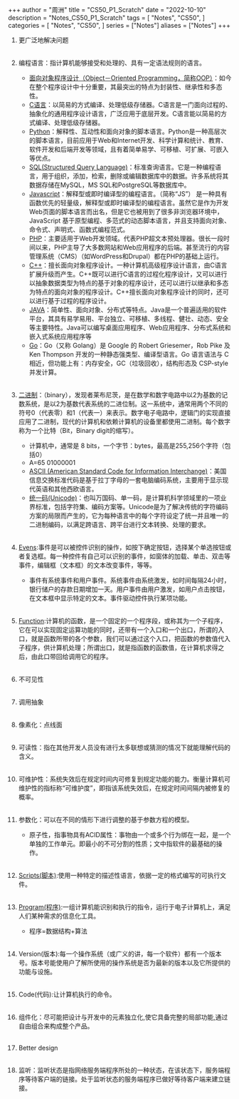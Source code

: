 +++
author = "周洲"
title = "CS50_P1_Scratch"
date = "2022-10-10"
description = "Notes_CS50_P1_Scratch"
tags = [
    "Notes",
    "CS50",
]
categories = [
    "Notes",
    "CS50",
]
series = ["Notes"]
aliases = ["Notes"]
+++

1. 更广泛地解决问题<br /><br />

2. 编程语言：指计算机能够接受和处理的、具有一定语法规则的语言。
    - [面向对象程序设计（Object－Oriented Programming，简称OOP）](https://baike.baidu.com/item/%E9%9D%A2%E5%90%91%E5%AF%B9%E8%B1%A1%E7%A8%8B%E5%BA%8F%E8%AE%BE%E8%AE%A1/24792?fr=aladdin)：如今在整个程序设计中十分重要，其最突出的特点为封装性、继承性和多态性。
    - [C语言](https://baike.baidu.com/item/c%E8%AF%AD%E8%A8%80/105958?fr=kg_general)：以简易的方式编译、处理低级存储器。C语言是一门面向过程的、抽象化的通用程序设计语言，广泛应用于底层开发。C语言能以简易的方式编译、处理低级存储器。
    - [Python](https://baike.baidu.com/item/Python/407313?structureClickId=407313&structureId=1740794e017b77704de2f287&structureItemId=aaf4a9d822ba757d82861549&lemmaFrom=starMapContent)：解释性、互动性和面向对象的脚本语言。Python是一种高层次的脚本语言，目前应用于Web和Internet开发、科学计算和统计、教育、软件开发和后端开发等领域，且有着简单易学、可移植、可扩展、可嵌入等优点。
    - [SQL(Structured Query Language)](https://baike.baidu.com/item/%E7%BB%93%E6%9E%84%E5%8C%96%E6%9F%A5%E8%AF%A2%E8%AF%AD%E8%A8%80/10450182?fromtitle=sql&fromid=86007&fr=aladdin)：标准查询语言。它是一种编程语言，用于组织，添加，检索，删除或编辑数据库中的数据。许多系统将其数据存储在MySQL，MS SQL和PostgreSQL等数据库中。
    - [Javascript](https://baike.baidu.com/item/JavaScript/321142?structureClickId=321142&structureId=294b5d3c8f85462ad4c9cd44&structureItemId=ab7fe126c7736eec1002932e&lemmaFrom=starMapContent)：解释型或即时编译型的编程语言。（简称“JS”） 是一种具有函数优先的轻量级，解释型或即时编译型的编程语言。虽然它是作为开发Web页面的脚本语言而出名，但是它也被用到了很多非浏览器环境中，JavaScript 基于原型编程、多范式的动态脚本语言，并且支持面向对象、命令式、声明式、函数式编程范式。
    - [PHP](https://baike.baidu.com/item/PHP/9337?structureClickId=9337&structureId=294b5d3c8f85462ad4c9cd44&structureItemId=114318e91a449feee793972e&lemmaFrom=starMapContent)：主要适用于Web开发领域。代表PHP超文本预处理器。很长一段时间以来，PHP主导了大多数网站和Web应用程序的后端。甚至流行的内容管理系统（CMS）（如WordPress和Drupal）都在PHP的基础上运行。
    - [C++](https://baike.baidu.com/item/C%2B%2B/99272?structureClickId=99272&structureId=1740794e017b77704de2f287&structureItemId=5bb6134f6bf761dad04f1d49&lemmaFrom=starMapContent)：擅长面向对象程序设计。一种计算机高级程序设计语言，由C语言扩展升级而产生。C++既可以进行C语言的过程化程序设计，又可以进行以抽象数据类型为特点的基于对象的程序设计，还可以进行以继承和多态为特点的面向对象的程序设计。C++擅长面向对象程序设计的同时，还可以进行基于过程的程序设计。
    - [JAVA](https://baike.baidu.com/item/Java/85979?structureClickId=85979&structureId=1740794e017b77704de2f287&structureItemId=f1121e7f576f5ef891961b49&lemmaFrom=starMapContent)：简单性、面向对象、分布式等特点。Java是一个普遍适用的软件平台，其具有易学易用、平台独立、可移植、多线程、健壮、动态、安全等主要特性。Java可以编写桌面应用程序、Web应用程序、分布式系统和嵌入式系统应用程序等
    - [Go](https://baike.baidu.com/item/go/953521?structureClickId=953521&structureId=1740794e017b77704de2f287&structureItemId=0cbc6fa207ffbc3af20e0449&lemmaFrom=starMapContent)：Go（又称 Golang）是 Google 的 Robert Griesemer，Rob Pike 及 Ken Thompson 开发的一种静态强类型、编译型语言。Go 语言语法与 C 相近，但功能上有：内存安全，GC（垃圾回收），结构形态及 CSP-style 并发计算。<br /><br />

3. [二进制](https://baike.baidu.com/item/%E4%BA%8C%E8%BF%9B%E5%88%B6/361457?fr=aladdin)：（binary），发现者莱布尼茨，是在数学和数字电路中以2为基数的记数系统，是以2为基数代表系统的二进位制。这一系统中，通常用两个不同的符号0（代表零）和1（代表一）来表示。数字电子电路中，逻辑门的实现直接应用了二进制，现代的计算机和依赖计算机的设备里都使用二进制。每个数字称为一个比特（Bit，Binary digit的缩写）。
    - 计算机中，通常是 8 bits，一个字节：bytes，最高是255,256个字符（包括0）
    - A=65 01000001
    - [ASCII (American Standard Code for Information Interchange)](https://baike.baidu.com/item/ASCII/309296?fr=kg_general)：美国信息交换标准代码是基于拉丁字母的一套电脑编码系统，主要用于显示现代英语和其他西欧语言。
    - [统一码(Unicode)](https://baike.baidu.com/item/%E7%BB%9F%E4%B8%80%E7%A0%81/2985798?fromtitle=Unicode&fromid=750500&fr=aladdin)：也叫万国码、单一码，是计算机科学领域里的一项业界标准，包括字符集、编码方案等。Unicode是为了解决传统的字符编码方案的局限而产生的，它为每种语言中的每个字符设定了统一并且唯一的二进制编码，以满足跨语言、跨平台进行文本转换、处理的要求。<br /><br />

4. [Evens](https://baike.baidu.com/item/%E4%BA%8B%E4%BB%B6/6129089?fr=aladdin):事件是可以被控件识别的操作，如按下确定按钮，选择某个单选按钮或者复选框。每一种控件有自己可以识别的事件，如窗体的加载、单击、双击等事件，编辑框（文本框）的文本改变事件，等等。
    - 事件有系统事件和用户事件。系统事件由系统激发，如时间每隔24小时，银行储户的存款日期增加一天。用户事件由用户激发，如用户点击按钮，在文本框中显示特定的文本。事件驱动控件执行某项功能。<br /><br />

5. [Function](https://baike.baidu.com/item/%E5%87%BD%E6%95%B0/18686609?fr=aladdin):计算机的函数，是一个固定的一个程序段，或称其为一个子程序，它在可以实现固定运算功能的同时，还带有一个入口和一个出口，所谓的入口，就是函数所带的各个参数，我们可以通过这个入口，把函数的参数值代入子程序，供计算机处理；所谓出口，就是指函数的函数值，在计算机求得之后，由此口带回给调用它的程序。<br /><br />

6. 不可见性<br /><br />

7. 调用抽象<br /><br />

8. 像素化：点线面<br /><br />

9. 可读性：指在其他开发人员没有进行太多联想或猜测的情况下就能理解代码的含义。<br /><br />

10. 可维护性：系统失效后在规定时间内可修复到规定功能的能力。衡量计算机可维护性的指标称“可维护度”，即指该系统失效后，在规定时间间隔内被修复的概率。<br /><br />

11. 参数化：可以在不同的情形下进行调整的基于参数方程的模型。
    - 原子性，指事物具有ACID属性：事物由一个或多个行为绑在一起，是一个单独的工作单元。即最小的不可分割的性质；文中指软件的最基础的操作。<br /><br />

12. [Scripts(脚本)](https://baike.baidu.com/item/%E8%84%9A%E6%9C%AC/1697005?fr=aladdin):使用一种特定的描述性语言，依据一定的格式编写的可执行文件。<br /><br />

13. [Program(程序)](https://baike.baidu.com/item/%E7%A8%8B%E5%BA%8F/13831935?fr=aladdin):一组计算机能识别和执行的指令，运行于电子计算机上，满足人们某种需求的信息化工具。
    - 程序=数据结构+算法<br /><br />

14. Version(版本):每一个操作系统（或广义的讲，每一个软件）都有一个版本号。版本号能使用户了解所使用的操作系统是否为最新的版本以及它所提供的功能与设施。<br /><br />

15. Code(代码):让计算机执行的命令。<br /><br />

16. 组件化：尽可能把设计与开发中的元素独立化,使它具备完整的局部功能,通过自由组合来构成整个产品。<br /><br />

17. Better design<br /><br />

18. 监听：监听状态是指网络服务端程序所处的一种状态，在该状态下，服务端程序等待客户端的链接。处于监听状态的服务端程序已做好等待客户端来建立链接。<br /><br />

<!-- Cloudflare Web Analytics --><script defer src='https://static.cloudflareinsights.com/beacon.min.js' data-cf-beacon='{"token": "9f9569f9d5e2464e9f1a094c2bb65d66"}'></script><!-- End Cloudflare Web Analytics -->
